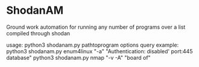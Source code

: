 # ShodanAM
Ground work automation for running any number of programs over a list compiled through shodan

usage: python3 shodanam.py pathtoprogram options query
example: python3 shodanam.py enum4linux "-a" "Authentication: disabled' port:445 database"
python3 shodanam.py nmap "-v -A" "board of"
